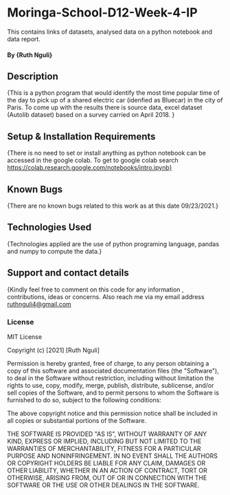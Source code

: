 #  Moringa-School-D12-Week-4-IP
This contains links of datasets, analysed data on a python notebook and data report.
####  By **{Ruth Nguli}**
##  Description
{This is a python program that would identify the most time popular time of the day to pick up  of a shared electric car (idenfied as Bluecar) in the city of Paris. To come up with the results there is source data, excel dataset (Autolib dataset) based on a survey carried on April 2018. }
##  Setup & Installation Requirements
{There is no need to set or install anything as python notebook can be accessed in the google colab. To get to google colab  search https://colab.research.google.com/notebooks/intro.ipynb}
##  Known Bugs
{There are no known bugs related to this work as at this date 09/23/2021.}
##  Technologies Used
{Technologies applied are the use of python programing language, pandas and numpy to compute the data.}
##  Support and contact details
{Kindly feel free to comment on this code for any information , contributions, ideas or concerns. Also reach me via my email address ruthnguli4@gmail.com 
###  License
MIT License

Copyright (c) [2021] [Ruth Nguli]

Permission is hereby granted, free of charge, to any person obtaining a copy
of this software and associated documentation files (the "Software"), to deal
in the Software without restriction, including without limitation the rights
to use, copy, modify, merge, publish, distribute, sublicense, and/or sell
copies of the Software, and to permit persons to whom the Software is
furnished to do so, subject to the following conditions:

The above copyright notice and this permission notice shall be included in all
copies or substantial portions of the Software.

THE SOFTWARE IS PROVIDED "AS IS", WITHOUT WARRANTY OF ANY KIND, EXPRESS OR
IMPLIED, INCLUDING BUT NOT LIMITED TO THE WARRANTIES OF MERCHANTABILITY,
FITNESS FOR A PARTICULAR PURPOSE AND NONINFRINGEMENT. IN NO EVENT SHALL THE
AUTHORS OR COPYRIGHT HOLDERS BE LIABLE FOR ANY CLAIM, DAMAGES OR OTHER
LIABILITY, WHETHER IN AN ACTION OF CONTRACT, TORT OR OTHERWISE, ARISING FROM,
OUT OF OR IN CONNECTION WITH THE SOFTWARE OR THE USE OR OTHER DEALINGS IN THE
SOFTWARE.
